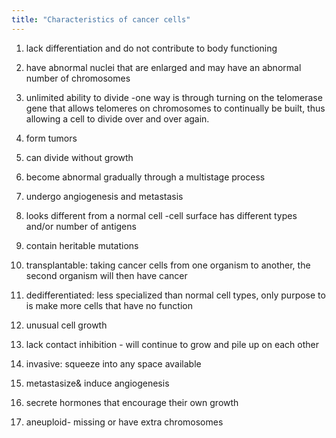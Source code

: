 ```yaml
---
title: "Characteristics of cancer cells"
---
```

1) lack differentiation and do not contribute to body functioning
2) have abnormal nuclei that are enlarged and may have an abnormal number of chromosomes 
3) unlimited ability to divide
-one way is through turning on the telomerase gene that allows telomeres on chromosomes to continually be built, thus allowing a cell to divide over and over again.
4) form tumors
5) can divide without growth 
6) become abnormal gradually through a multistage process
7) undergo angiogenesis and metastasis

1) looks different from a normal cell
-cell surface has different types and/or number of antigens
2) contain heritable mutations
3) transplantable: taking cancer cells from one organism to another, the second organism will then have cancer
4) dedifferentiated: less specialized than normal cell types, only purpose to is make more cells that have no function
5) unusual cell growth
6) lack contact inhibition - will continue to grow and pile up on each other
7) invasive: squeeze into any space available
8) metastasize&amp; induce angiogenesis
9) secrete hormones that encourage their own growth
10) aneuploid- missing or have extra chromosomes

